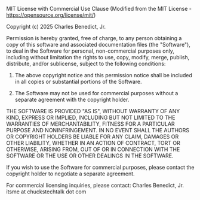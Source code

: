 MIT License with Commercial Use Clause
(Modified from the MIT License - https://opensource.org/license/mit/)

Copyright (c) 2025 Charles Benedict, Jr.

Permission is hereby granted, free of charge, to any person obtaining a copy
of this software and associated documentation files (the "Software"), to deal
in the Software for personal, non-commercial purposes only, including without
limitation the rights to use, copy, modify, merge, publish, distribute, and/or
sublicense, subject to the following conditions:

1. The above copyright notice and this permission notice shall be included in all
   copies or substantial portions of the Software.

2. The Software may not be used for commercial purposes without a separate agreement
   with the copyright holder.

THE SOFTWARE IS PROVIDED "AS IS", WITHOUT WARRANTY OF ANY KIND, EXPRESS OR
IMPLIED, INCLUDING BUT NOT LIMITED TO THE WARRANTIES OF MERCHANTABILITY,
FITNESS FOR A PARTICULAR PURPOSE AND NONINFRINGEMENT. IN NO EVENT SHALL THE
AUTHORS OR COPYRIGHT HOLDERS BE LIABLE FOR ANY CLAIM, DAMAGES OR OTHER
LIABILITY, WHETHER IN AN ACTION OF CONTRACT, TORT OR OTHERWISE, ARISING FROM,
OUT OF OR IN CONNECTION WITH THE SOFTWARE OR THE USE OR OTHER DEALINGS IN THE
SOFTWARE.

If you wish to use the Software for commercial purposes, please contact the
copyright holder to negotiate a separate agreement.

For commercial licensing inquiries, please contact:
Charles Benedict, Jr.
itsme at chuckstechtalk dot com